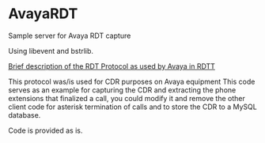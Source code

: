 # AvayaRDT
Sample server for Avaya RDT capture

Using libevent and bstrlib.

[Brief description of the RDT Protocol as used by Avaya in RDTT](https://chema.solaresmaldonado.com/linux/13/the-rdt-protocol/)

This protocol was/is used for CDR purposes on Avaya equipment
This code serves as an example for capturing the CDR and extracting the phone extensions that finalized a call, you could modify it and remove the other client code for asterisk termination of calls and to store the CDR to a MySQL database.

Code is provided as is.
